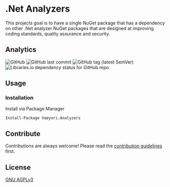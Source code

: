 # .Net Analyzers

This projects goal is to have a single NuGet package that has a dependency on other .Net analyzer NuGet packages that are designed at improving coding standards, quality assurance and security.

## Analytics

![GitHub](https://img.shields.io/github/license/vaeyori/dotnet-analyzers?label=License)
![GitHub last commit](https://img.shields.io/github/last-commit/vaeyori/dotnet-analyzers?label=Latest%20Commit)
![GitHub tag (latest SemVer)](https://img.shields.io/github/v/tag/vaeyori/dotnet-analyzers?label=Version&sort=semver)
![Libraries.io dependency status for GitHub repo](https://img.shields.io/librariesio/github/vaeyori/dotnet-analyzers?label=Dependencies)

## Usage

### Installation

Install via Package Manager

    Install-Package Vaeyori.Analyzers

## Contribute

Contributions are always welcome! Please read the [contribution guidelines](/contributing.md) first.

## License

[GNU AGPLv3](https://choosealicense.com/licenses/agpl-3.0/)
